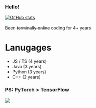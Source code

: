 ### Hello!
[![GitHub stats](https://github-readme-stats.vercel.app/api?username=NotFish232&theme=onedark)](https://github.com/anuraghazra/github-readme-stats)
\
\
Been ~~terminally online~~ coding for 4+ years 
# Lanugages
* JS / TS (4 years)
* Java (3 years)
* Python (3 years)
* C++ (2 years)
### PS: PyTorch > TensorFlow 
![](https://komarev.com/ghpvc/?username=NotFish232)
